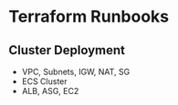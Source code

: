 # Terraform Runbooks

## Cluster Deployment

- VPC, Subnets, IGW, NAT, SG
- ECS Cluster
- ALB, ASG, EC2
